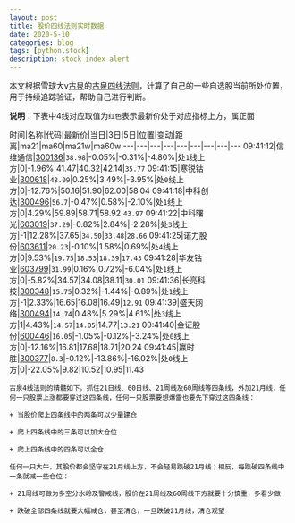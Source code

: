 ```yaml
---
layout: post
title: 股价四线法则实时数据
date: 2020-5-10
categories: blog
tags: [python,stock]
description: stock index alert
---
```



本文根据雪球大v[古泉](https://xueqiu.com/u/7148646888)的[古泉四线法则](https://xueqiu.com/7148646888/130498192)，计算了自己的一些自选股当前所处位置，用于持续追踪验证，帮助自己进行判断。

**说明**：下表中4线对应取值为`红色`表示最新价处于对应指标上方，属正面

时间|名称|代码|最新价|当日|3日|5日|位置|变动|距离|ma21|ma60|ma21w|ma60w
---|---|---|---|---|---|---|---|---
09:41:12|信维通信|[300136](https://xueqiu.com/S/SZ300136)|`38.98`|-0.05%|-0.31%|-4.80%|处`1`线上方|0|-1.96%|41.47|40.32|42.14|`35.77`
09:41:15|寒锐钴业|[300618](https://xueqiu.com/S/SZ300618)|`48.09`|0.25%|3.49%|-3.95%|处`0`线上方|0|-12.76%|50.16|51.90|62.00|58.04
09:41:18|中科创达|[300496](https://xueqiu.com/S/SZ300496)|`56.7`|-0.47%|0.58%|-2.10%|处`1`线上方|0|4.29%|59.89|58.71|58.92|`43.97`
09:41:22|中科曙光|[603019](https://xueqiu.com/S/SH603019)|`37.29`|-0.82%|2.84%|-2.28%|处`3`线上方|-1|12.28%|37.65|`34.50`|`33.48`|`28.66`
09:41:25|诺力股份|[603611](https://xueqiu.com/S/SH603611)|`20.23`|-0.10%|1.58%|0.69%|处`4`线上方|0|9.53%|`19.75`|`18.53`|`18.39`|`17.43`
09:41:28|华友钴业|[603799](https://xueqiu.com/S/SH603799)|`31.99`|0.16%|0.72%|-6.04%|处`1`线上方|0|-5.82%|34.57|34.08|38.11|`30.01`
09:41:36|长亮科技|[300348](https://xueqiu.com/S/SZ300348)|`15.75`|0.32%|-1.44%|-0.89%|处`1`线上方|-1|2.33%|16.65|16.08|16.49|`12.91`
09:41:39|盛天网络|[300494](https://xueqiu.com/S/SZ300494)|`14.74`|0.48%|5.29%|4.61%|处`3`线上方|1|4.43%|`14.57`|`14.05`|14.77|`13.21`
09:41:40|金证股份|[600446](https://xueqiu.com/S/SH600446)|`16.05`|-1.05%|-0.12%|-3.24%|处`0`线上方|0|-12.16%|16.81|17.68|18.71|20.24
09:41:45|赢时胜|[300377](https://xueqiu.com/S/SZ300377)|`8.3`|-0.12%|-13.86%|-16.02%|处`0`线上方|0|-22.05%|9.82|10.52|10.95|11.43

```
古泉4线法则的精髓如下。抓住21日线、60日线、21周线及60周线等四条线，外加21月线，任何一只股票上涨都要穿过这四条线，任何一只股票要想爆雷也要先下穿过这四条线：

+ 当股价爬上四条线中的两条可以少量建仓

+ 爬上四条线中的三条可以加大仓位

+ 爬上四条线中的四条可以全仓

任何一只大牛，其股价都会坚守在21月线上方，不会轻易跌破21月线；相反，每跌破四条线中一条就减一些仓位：

+ 21周线可做为多空分水岭及警戒线，股价在21周线及60周线下方就要十分慎重，多看少做

+ 跌破全部四条线就要大幅减仓，甚至清仓，一旦跌破21月线，清仓观望
```